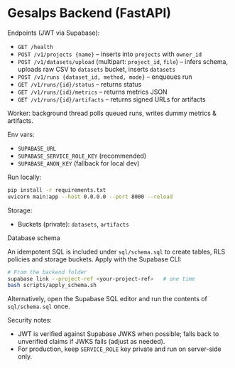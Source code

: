 # Gesalps Backend (FastAPI)

Endpoints (JWT via Supabase):
- `GET /health`
- `POST /v1/projects {name}` – inserts into `projects` with `owner_id`
- `POST /v1/datasets/upload` (multipart: `project_id`, `file`) – infers schema, uploads raw CSV to `datasets` bucket, inserts `datasets`
- `POST /v1/runs {dataset_id, method, mode}` – enqueues run
- `GET /v1/runs/{id}/status` – returns status
- `GET /v1/runs/{id}/metrics` – returns metrics JSON
- `GET /v1/runs/{id}/artifacts` – returns signed URLs for artifacts

Worker: background thread polls queued runs, writes dummy metrics & artifacts.

Env vars:
- `SUPABASE_URL`
- `SUPABASE_SERVICE_ROLE_KEY` (recommended)
- `SUPABASE_ANON_KEY` (fallback for local dev)

Run locally:
```bash
pip install -r requirements.txt
uvicorn main:app --host 0.0.0.0 --port 8000 --reload
```

Storage:
- Buckets (private): `datasets`, `artifacts`

Database schema

An idempotent SQL is included under `sql/schema.sql` to create tables, RLS policies and storage buckets. Apply with the Supabase CLI:

```bash
# From the backend folder
supabase link --project-ref <your-project-ref>   # one time
bash scripts/apply_schema.sh
```

Alternatively, open the Supabase SQL editor and run the contents of `sql/schema.sql` once.

Security notes:
- JWT is verified against Supabase JWKS when possible; falls back to unverified claims if JWKS fails (adjust as needed).
- For production, keep `SERVICE_ROLE` key private and run on server-side only.

